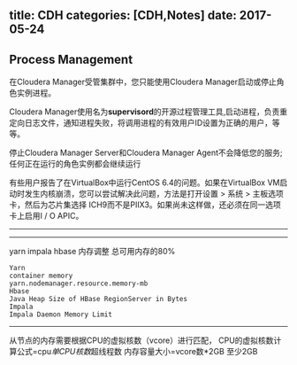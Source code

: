 title: CDH
categories: [CDH,Notes]
date: 2017-05-24
---
## Process Management
在Cloudera Manager受管集群中，您只能使用Cloudera Manager启动或停止角色实例进程。

Cloudera Manager使用名为**supervisord**的开源过程管理工具,启动进程，负责重定向日志文件，通知进程失败，将调用进程的有效用户ID设置为正确的用户，等等。

停止Cloudera Manager Server和Cloudera Manager Agent不会降低您的服务;任何正在运行的角色实例都会继续运行


有些用户报告了在VirtualBox中运行CentOS 6.4的问题。如果在VirtualBox VM启动时发生内核崩溃，您可以尝试解决此问题，方法是打开设置 > 系统 > 主板选项卡，然后为芯片集选择 ICH9而不是PIIX3。如果尚未这样做，还必须在同一选项卡上启用I / O APIC。


---



---
yarn impala hbase 内存调整 总可用内存的80%

```
Yarn
container memory 
yarn.nodemanager.resource.memory-mb
Hbase
Java Heap Size of HBase RegionServer in Bytes
Impala
Impala Daemon Memory Limit
```


----
从节点的内存需要根据CPU的虚拟核数（vcore）进行匹配，
CPU的虚拟核数计算公式=cpu*单CPU核数*超线程数
内存容量大小=vcore数*2GB 至少2GB



